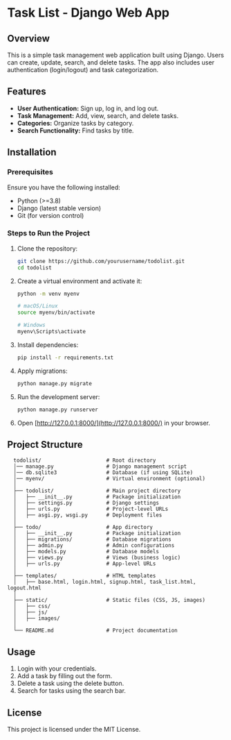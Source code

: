 # Task List - Django Web App

## Overview

This is a simple task management web application built using Django. Users can create, update, search, and delete tasks. The app also includes user authentication (login/logout) and task categorization.

## Features

- **User Authentication:** Sign up, log in, and log out.
- **Task Management:** Add, view, search, and delete tasks.
- **Categories:** Organize tasks by category.
- **Search Functionality:** Find tasks by title.

## Installation

### Prerequisites
Ensure you have the following installed:

- Python (>=3.8)
- Django (latest stable version)
- Git (for version control)

### Steps to Run the Project

1. Clone the repository:
   ```sh
   git clone https://github.com/yourusername/todolist.git
   cd todolist
   ```

2. Create a virtual environment and activate it:
   ```sh
   python -m venv myenv
   
   # macOS/Linux
   source myenv/bin/activate  
   
   # Windows
   myenv\Scripts\activate  
   ```

3. Install dependencies:
   ```sh
   pip install -r requirements.txt
   ```

4. Apply migrations:
   ```sh
   python manage.py migrate
   ```

5. Run the development server:
   ```sh
   python manage.py runserver
   ```

6. Open [http://127.0.0.1:8000/](http://127.0.0.1:8000/) in your browser.

## Project Structure
```
  todolist/                     # Root directory
  │── manage.py                 # Django management script
  │── db.sqlite3                # Database (if using SQLite)
  │── myenv/                    # Virtual environment (optional)
  │
  ├── todolist/                 # Main project directory
  │   ├── __init__.py           # Package initialization
  │   ├── settings.py           # Django settings
  │   ├── urls.py               # Project-level URLs
  │   ├── asgi.py, wsgi.py      # Deployment files
  │
  ├── todo/                     # App directory
  │   ├── __init__.py           # Package initialization
  │   ├── migrations/           # Database migrations
  │   ├── admin.py              # Admin configurations
  │   ├── models.py             # Database models
  │   ├── views.py              # Views (business logic)
  │   ├── urls.py               # App-level URLs
  │
  ├── templates/                # HTML templates
  │   ├── base.html, login.html, signup.html, task_list.html, logout.html
  │
  ├── static/                   # Static files (CSS, JS, images)
  │   ├── css/
  │   ├── js/
  │   ├── images/
  │
  └── README.md                 # Project documentation
```

## Usage

1. Login with your credentials.
2. Add a task by filling out the form.
3. Delete a task using the delete button.
4. Search for tasks using the search bar.

## License

This project is licensed under the MIT License.

